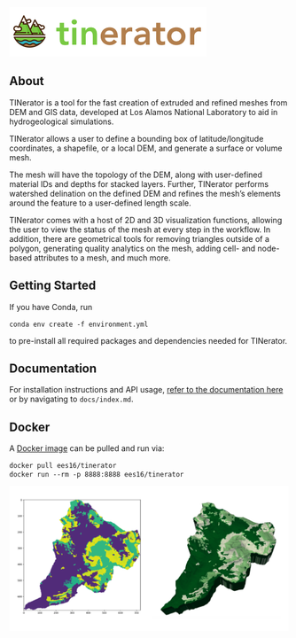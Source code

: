 ![logo](docs/assets/images/logo_horizontal.png)

## About

TINerator is a tool for the fast creation of extruded and refined meshes from
DEM and GIS data, developed at Los Alamos National Laboratory to aid in
hydrogeological simulations.

TINerator allows a user to define a bounding box of latitude/longitude
coordinates, a shapefile, or a local DEM, and generate a surface or volume mesh.

The mesh will have the topology of the DEM, along with user-defined material IDs
and depths for stacked layers. Further, TINerator performs watershed delination
on the defined DEM and refines the mesh’s elements around the feature to a
user-defined length scale.

TINerator comes with a host of 2D and 3D visualization functions, allowing the
user to view the status of the mesh at every step in the workflow.
In addition, there are geometrical tools for removing triangles outside of a
polygon, generating quality analytics on the mesh, adding cell- and
node-based attributes to a mesh, and much more.

## Getting Started

If you have Conda, run

```
conda env create -f environment.yml
```

to pre-install all required packages and dependencies needed for TINerator.

## Documentation

For installation instructions and API usage,
[refer to the documentation here](https://raw.githack.com/lanl/LaGriT/tinerator/html/index.html)
or by navigating to `docs/index.md`.

## Docker

A [Docker image](https://hub.docker.com/r/ees16/tinerator) can be pulled and run via:

    docker pull ees16/tinerator
    docker run --rm -p 8888:8888 ees16/tinerator

![](docs/assets/images/examples/attribute_final.png)
